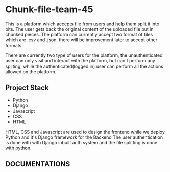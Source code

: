 # Chunk-file-team-45

This is a platform which accepts file from users and help them split it into bits.
The user gets back the original content of the uploaded file but in chunked pieces.
The platform can currently accept two format of files which are .csv and .json, there
will be improvement later to accept other formats.


There are currently two type of users for the platform, the unauthenticated user can only 
visit and interact with the platform, but can't perform any spliting, while the authenticated(logged in)
user can perform all the actions allowed on the platform.


## Project Stack
- Python
- Django
- Javascript
- CSS
- HTML

HTML, CSS and Javascript are used to design the frontend while we deploy Python and it's Django framework for the Backend
The user authentication is done with with Django inbuilt auth system  and the file splitting is done with python.


## DOCUMENTATIONS
